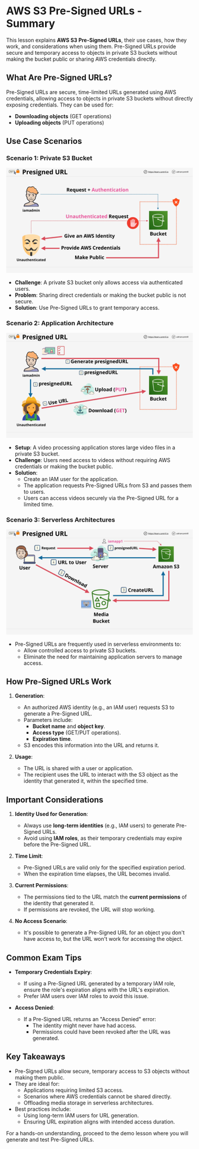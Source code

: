 # AWS S3 Pre-Signed URLs - Summary

This lesson explains **AWS S3 Pre-Signed URLs**, their use cases, how they work, and considerations when using them. Pre-Signed URLs provide secure and temporary access to objects in private S3 buckets without making the bucket public or sharing AWS credentials directly.

## **What Are Pre-Signed URLs?**

Pre-Signed URLs are secure, time-limited URLs generated using AWS credentials, allowing access to objects in private S3 buckets without directly exposing credentials. They can be used for:

- **Downloading objects** (GET operations)
- **Uploading objects** (PUT operations)

## **Use Case Scenarios**

### **Scenario 1: Private S3 Bucket**

![alt text](image-36.png)

- **Challenge**: A private S3 bucket only allows access via authenticated users.
- **Problem**: Sharing direct credentials or making the bucket public is not secure.
- **Solution**: Use Pre-Signed URLs to grant temporary access.

### **Scenario 2: Application Architecture**

![alt text](image-37.png)

- **Setup**: A video processing application stores large video files in a private S3 bucket.
- **Challenge**: Users need access to videos without requiring AWS credentials or making the bucket public.
- **Solution**:
  - Create an IAM user for the application.
  - The application requests Pre-Signed URLs from S3 and passes them to users.
  - Users can access videos securely via the Pre-Signed URL for a limited time.

### **Scenario 3: Serverless Architectures**

![alt text](image-38.png)

- Pre-Signed URLs are frequently used in serverless environments to:
  - Allow controlled access to private S3 buckets.
  - Eliminate the need for maintaining application servers to manage access.

## **How Pre-Signed URLs Work**

1. **Generation**:

   - An authorized AWS identity (e.g., an IAM user) requests S3 to generate a Pre-Signed URL.
   - Parameters include:
     - **Bucket name** and **object key**.
     - **Access type** (GET/PUT operations).
     - **Expiration time**.
   - S3 encodes this information into the URL and returns it.

2. **Usage**:
   - The URL is shared with a user or application.
   - The recipient uses the URL to interact with the S3 object as the identity that generated it, within the specified time.

## **Important Considerations**

1. **Identity Used for Generation**:

   - Always use **long-term identities** (e.g., IAM users) to generate Pre-Signed URLs.
   - Avoid using **IAM roles**, as their temporary credentials may expire before the Pre-Signed URL.

2. **Time Limit**:

   - Pre-Signed URLs are valid only for the specified expiration period.
   - When the expiration time elapses, the URL becomes invalid.

3. **Current Permissions**:

   - The permissions tied to the URL match the **current permissions** of the identity that generated it.
   - If permissions are revoked, the URL will stop working.

4. **No Access Scenario**:
   - It's possible to generate a Pre-Signed URL for an object you don't have access to, but the URL won't work for accessing the object.

## **Common Exam Tips**

- **Temporary Credentials Expiry**:

  - If using a Pre-Signed URL generated by a temporary IAM role, ensure the role's expiration aligns with the URL's expiration.
  - Prefer IAM users over IAM roles to avoid this issue.

- **Access Denied**:
  - If a Pre-Signed URL returns an "Access Denied" error:
    - The identity might never have had access.
    - Permissions could have been revoked after the URL was generated.

## **Key Takeaways**

- Pre-Signed URLs allow secure, temporary access to S3 objects without making them public.
- They are ideal for:
  - Applications requiring limited S3 access.
  - Scenarios where AWS credentials cannot be shared directly.
  - Offloading media storage in serverless architectures.
- Best practices include:
  - Using long-term IAM users for URL generation.
  - Ensuring URL expiration aligns with intended access duration.

For a hands-on understanding, proceed to the demo lesson where you will generate and test Pre-Signed URLs.
